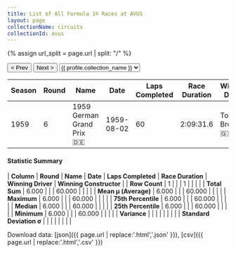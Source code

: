 ```yaml
---
title: List of All Formula 1® Races at AVUS
layout: page
collectionName: circuits
collectionId: avus
---
```


{% assign url_split = page.url | split: "/" %}
<div id="collection-navigation">
<button onclick="selector.options[selector.selectedIndex-1].value && (window.location = selector.options[selector.selectedIndex-1].value);">&lt; Prev</button>
<button onclick="selector.options[selector.selectedIndex+1].value && (window.location = selector.options[selector.selectedIndex+1].value);">Next &gt;</button>
<select id="selector" onchange="this.options[this.selectedIndex].value && (window.location = this.options[this.selectedIndex].value);">
  {% for collectionId in site.data[page.collectionName].refs %}
    {% if collectionId == page.collectionId %}
      {% assign selected = "selected" %}
    {% else %}
      {% assign selected = "" %}
    {% endif %}
    {% assign profile = site.data[page.collectionName][collectionId].profile %}
    <option value="/f1/{{ page.collectionName }}/{{ collectionId }}/{{ url_split[4] }}" {{ selected }}>{{ profile.collection_name }}</option>
  {% endfor %}
</select>
</div>

| Season | Round | Name | Date | Laps Completed | Race Duration | Winning Driver | Winning Constructor |
|--|--|--|--|--|--|--|--|
| 1959 | 6 | 1959 German Grand Prix 🇩🇪 | 1959-08-02 | 60 | 2:09:31.6 | Tony Brooks 🇬🇧 | Ferrari 🇮🇹 |

#### Statistic Summary

| **Column** | **Round** | **Name** | **Date** | **Laps Completed** | **Race Duration** | **Winning Driver** | **Winning Constructor** |
| **Row Count** | 1 |  |  | 1 |  |  |  |
| **Total Sum** | 6.000 |  |  | 60.000 |  |  |  |
| **Mean μ (Average)** | 6.000 |  |  | 60.000 |  |  |  |
| **Maximum** | 6.000 |  |  | 60.000 |  |  |  |
| **75th Percentile** | 6.000 |  |  | 60.000 |  |  |  |
| **Median** | 6.000 |  |  | 60.000 |  |  |  |
| **25th Percentile** | 6.000 |  |  | 60.000 |  |  |  |
| **Minimum** | 6.000 |  |  | 60.000 |  |  |  |
| **Variance** |  |  |  |  |  |  |  |
| **Standard Deviation σ** |  |  |  |  |  |  |  |

Download data: [json]({{ page.url | replace:'.html','.json' }}), [csv]({{ page.url | replace:'.html','.csv' }})
